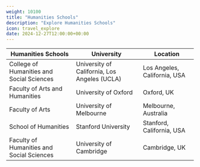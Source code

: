 ```yaml
---
weight: 10100
title: "Humanities Schools"
description: "Explore Humanities Schools"
icon: travel_explore
date: 2024-12-27T12:00:00+00:00
---
```


| Humanities Schools                               | University                                    | Location                           |
|--------------------------------------------------|-----------------------------------------------|------------------------------------|
| College of Humanities and Social Sciences        | University of California, Los Angeles (UCLA)  | Los Angeles, California, USA       |
| Faculty of Arts and Humanities                   | University of Oxford                          | Oxford, UK                         |
| Faculty of Arts                                  | University of Melbourne                       | Melbourne, Australia               |
| School of Humanities                             | Stanford University                           | Stanford, California, USA          |
| Faculty of Humanities and Social Sciences        | University of Cambridge                       | Cambridge, UK                      |
